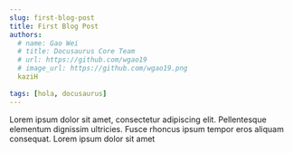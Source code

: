 ```yaml
---
slug: first-blog-post
title: First Blog Post
authors:
  # name: Gao Wei
  # title: Docusaurus Core Team
  # url: https://github.com/wgao19
  # image_url: https://github.com/wgao19.png
  kaziH
  
tags: [hola, docusaurus]
---
```


Lorem ipsum dolor sit amet, consectetur adipiscing elit. Pellentesque elementum dignissim ultricies. Fusce rhoncus ipsum tempor eros aliquam consequat. Lorem ipsum dolor sit amet
